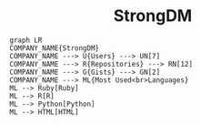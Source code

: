 <h1 align="center">StrongDM</h1>

```mermaid
graph LR
COMPANY_NAME{StrongDM}
COMPANY_NAME ---> U{Users} ---> UN[7]
COMPANY_NAME ---> R{Repositories} ---> RN[12]
COMPANY_NAME ---> G{Gists} ---> GN[2]
COMPANY_NAME ---> ML{Most Used<br>Languages}
ML --> Ruby[Ruby]
ML --> R[R]
ML --> Python[Python]
ML --> HTML[HTML]
```
